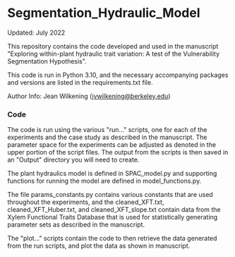 # Segmentation_Hydraulic_Model
Updated: July 2022

This repository contains the code developed and used in the manuscript "Exploring within-plant hydraulic trait variation: A test of the Vulnerability Segmentation Hypothesis".

This code is run in Python 3.10, and the necessary accompanying packages and versions are listed in the requirements.txt file. 

Author Info: Jean Wilkening (jvwilkening@berkeley.edu)

### Code
The code is run using the various "run..." scripts, one for each of the experiments and the case study as described in the manuscript. The parameter space for the experiments can be adjusted as denoted in the upper portion of the script files. The output from the scripts is then saved in an "Output" directory you will need to create. 

The plant hydraulics model is defined in SPAC_model.py and supporting functions for running the model are defined in model_functions.py. 

The file params_constants.py contains various constants that are used throughout the experiments, and the cleaned_XFT.txt, cleaned_XFT_Huber.txt, and cleaned_XFT_slope.txt contain data from the Xylem Functional Traits Database that is used for statistically generating parameter sets as described in the manuscript.

The "plot..." scripts contain the code to then retrieve the data generated from the run scripts, and plot the data as shown in manuscript. 
